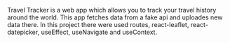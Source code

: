 Travel Tracker is a web app which allows you to track your travel history around the world. This app fetches data from a fake api and uploades new data there. In this project there were used routes, react-leaflet, react-datepicker, useEffect, useNavigate and useContext.
